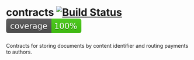 # contracts [![Build Status](https://travis-ci.org/writewei/contracts.svg?branch=master)](https://travis-ci.org/writewei/contracts) ![](https://raw.githubusercontent.com/writewei/contracts/master/test/badge.svg?sanitize=true)

Contracts for storing documents by content identifier and routing payments to authors.
